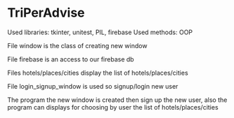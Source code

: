 # TriPerAdvise

Used libraries: tkinter, unitest, PIL, firebase
Used methods: OOP

File window is the class of creating new window

File firebase is an access to our firebase db

Files hotels/places/cities display the list of hotels/places/cities

File login_signup_window is used so signup/login new user

The program the new window is created then sign up the new user, also the program can displays for choosing by user the list of hotels/places/cities
